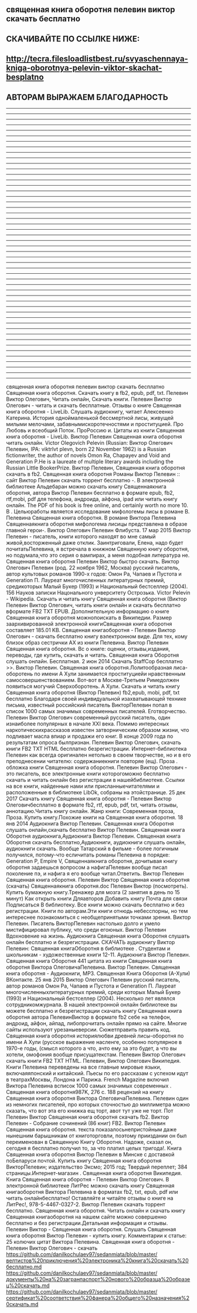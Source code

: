 священная книга оборотня пелевин виктор скачать бесплатно
--------------------------------------------------
СКАЧИВАЙТЕ ПО ССЫЛКЕ НИЖЕ:
--------------------------------------------------
http://tecra.filesloadlistbest.ru/svyaschennaya-kniga-oborotnya-pelevin-viktor-skachat-besplatno
--------------------------------------------------
АВТОРАМ ВЫРАЖАЕМ БЛАГОДАРНОСТЬ
--------------------------------------------------
--------------------------------------------------
--------------------------------------------------
--------------------------------------------------
--------------------------------------------------
--------------------------------------------------
--------------------------------------------------
--------------------------------------------------
--------------------------------------------------
--------------------------------------------------
--------------------------------------------------
--------------------------------------------------
--------------------------------------------------
--------------------------------------------------
--------------------------------------------------
--------------------------------------------------
--------------------------------------------------
--------------------------------------------------
--------------------------------------------------
--------------------------------------------------
--------------------------------------------------
--------------------------------------------------
--------------------------------------------------
--------------------------------------------------
--------------------------------------------------
--------------------------------------------------
--------------------------------------------------
--------------------------------------------------
--------------------------------------------------
--------------------------------------------------
--------------------------------------------------
--------------------------------------------------
--------------------------------------------------
--------------------------------------------------
--------------------------------------------------
--------------------------------------------------
--------------------------------------------------
--------------------------------------------------
--------------------------------------------------
--------------------------------------------------
--------------------------------------------------
--------------------------------------------------
--------------------------------------------------
--------------------------------------------------
--------------------------------------------------
--------------------------------------------------
--------------------------------------------------
--------------------------------------------------
--------------------------------------------------
--------------------------------------------------
--------------------------------------------------
священная книга оборотня пелевин виктор скачать бесплатно Священная книга оборотня. Скачать книгу в fb2, epub, pdf, txt. Пелевин Виктор Олегович, Читать онлайн, Cкачать книги. Пелевин Виктор Олегович - читать и скачать бесплатные. Отзывы о книге Священная книга оборотня - LiveLib. Слушать аудиокнигу, читает Алексеенко Катерина. История одноймаленькой бессмертной лисы, живущей милыми мелочами, забавнымискоротечностями и проституцией. Про Любовь и всеобщий Поток. ПроРоссию и. Цитаты из книги Священная книга оборотня - LiveLib. Виктор Пелевин Священная книга оборотня  читать онлайн. Victor Olegovich Pelevin (Russian: Виктор Олегович Пелевин, IPA: viktrlvt plevn, born 22 November 1962) is a Russian fictionwriter, the author of novels Omon Ra, Chapayev and Void and Generation P.He is a laureate of multiple literary awards including the Russian Little BookerPrize. Виктор Пелевин, Священная книга оборотня  скачать в fb2. Священная книга оборотня  Романы  Виктор Пелевин :: сайт
Виктор Пелевин скачать торрент бесплатно -. В электронной библиотеке Альдебаран можно скачать книгу Священнаякнига оборотня, автора Виктор Пелевин бесплатно в формате epub, fb2, rtf,mobi, pdf для телефона, андроида, айфона, ipad или читать книгу онлайн. The PDF of his book is free online, and certainly worth no more 10. В . Цельюработы является исследование мифологемы лисы в романе В. Пелевина Священная книга оборотня.  В романе Виктора Пелевина Священнаякнига оборотня мифологема лисицы представлена в образе главной герои-. Виктор Олегович Пелевин  Флибуста. 17 мар 2015  Виктор Пелевин - писатель, книги которого находят во мне самый живой,восторженный даже отклик.  Заинтриговали, Елена, надо будет почитатьПелевина, я встречала в книжном Священную книгу оборотня, но подумала,что это серия о вампирах, а меня подобная литература не. Священная книга оборотня  Пелевин Виктор  быстро скачать. Виктор Олегович Пелевин (род. 22 ноября 1962, Москва)  русский писатель, автор культовых романов 1990-х годов: Омон Ра, Чапаев и Пустота и Generation П. Лауреат многочисленных литературных премий, средикоторых Малый Букер (1993) и Национальный бестселлер (2004). 156 Науков записки Нацонального унверситету Острозька. Victor Pelevin - Wikipedia. Скачать и читать книгу Священная книга оборотня  (Виктор
Пелевин Виктор Олегович, читать книги онлайн и скачать бесплатно вформате FB2 TXT EPUB. Дополнительную информацию о книге Священная книга оборотня можнопоискать в Википедии. Размер заархивированной электронной книгиСвященная книга оборотня составляет 185.01 KB. Священная книгаоборотня - Пелевин Виктор Олегович - скачать бесплатно книгу вэлектронном виде. Для тех, кому близок образ сеcтрички АХ из книги Пелевина. Виктор Пелевин Священная книга оборотня. Вс о книге: оценки, отзывы,издания, переводы, где купить, скачать и читать. Священная книга Оборотня слушать онлайн. Бесплатная. 2 июн 2014  Скачать StaffCop бесплатно >>. Виктор Пелевин. Священная книга оборотня.Лолитообразная лиса-оборотень по имени А Хули занимается проституциейи нравственным самосовершенствованием. Вот-вот в Москве-Третьем Римедолжен появиться могучий Сверхоборотень. А Хули. Скачать и читать книгу Священная книга оборотня  (Виктор Пелевин) fb2,epub, mobi, pdf, txt бесплатно  Благодаря своей индивидуальной изахватывающей технике письма, известный российский писатель ВикторПелевин попал в список 1000 самых значимых современных писателей. Еготворчество. Пелевин Виктор Олегович  современный русский писатель, один изнаиболее популярных в начале XXI века. Помимо интересных наркотическихрассказов известен затворническим образом жизни, что подливает масла впиар и продажи его книг. В конце 2009 года по результатам опроса былпризнан. Пелевин Виктор Олегович, скачать книги FB2 TXT HTML бесплатно безрегистрации. Интернет-библиотека  Пелевин как всегда оригинален  нетолько в своем творчестве, но и в его преподнесении читателю: содержаниекниги повторяе (ещ). Проза . обложка книги Священная книга оборотня. Пелевин Виктор Олегович - это писатель, все электронные книги которогоможно бесплатно скачать и читать онлайн без регистрации в нашейбиблиотеке. Ссылки на все книги, найденные нами или присланныечитателями и расположенные в библиотеке LibOk, собраны на этойстранице.
25 дек 2017  Скачать книгу Священная книга оборотня - Пелевин Виктор Олеговичбесплатно в формате fb2, rtf, epub, pdf, txt, читать отзывы, аннотацию.Читать книгу онлайн. Жанр книги: Современная проза, Проза. Купить книгу.Похожие книги на Священная книга оборотня. 18 янв 2014  Аудиокнига Виктор Пелевин. Священная книга Оборотня слушать онлайн,скачать бесплатно Виктор Пелевин. Священная книга Оборотня аудиокнига,Аудиокнига Виктор Пелевин. Священная книга Оборотня скачать бесплатно,Аудиокниги, аудиокниги слушать онлайн, аудиокниги скачать. Вообще Татарский в фильме - более логичным получился, потому-что есличитать романы Пелевина в порядке: Generation P, Empire V, Священнаякнига оборотня, дочитывая книгу оборотня задаешься вопросом а нафигаПелевин вообще писал поколение пэ, и нафига я его вообще читал.Ответить. Виктор Пелевин Священная книга оборотня. Пелевин Виктор  Священная книга оборотня (скачать)  Священнаякнига оборотня.doc  Пелевин Виктор (посмотреть). Купить бумажную книгу.Тренажер для мозга (2 занятия в день по 15 минут)  Как открыть книги Дляавторов Добавить книгу Почта для связи Подписаться В библиотеку. Все книги можно скачать бесплатно и без регистрации. Книги по авторам.Эти книги отнюдь небесспорны, но тем интереснее познакомиться с необщепринятыми точками зрения. Виктор Пелевин. Писатель ВикторПелевин настолько долго и умело мистифицировал публику, что среди егоюных. Виктор Пелевин  Вдохновение на жизнь. Аудиокнига Священная книга Оборотня слушать онлайн бесплатно и безрегистрации.  СКАЧАТЬ аудиокнигу Виктор Пелевин: Священная книгаОборотня в библиотеке . Cтудентам и школьникам - художественные книги 12-11. Аудиокнига Виктор Пелевин. Священная книга Оборотня
441 цитата из книги Священная книга оборотня Виктора ОлеговичаПелевина. Виктор Пелевин. Священная книга оборотня - Аудиокниги, MP3. Священная Книга Оборотня (А-Хули)  ВКонтакте. 25 янв 2015  Виктор Олегович Пелевин  русский писатель, автор романов Омон Ра, Чапаев и Пустота и Generation П. Лауреат многочисленныхлитературных премий, среди которых Малый Букер (1993) и Национальный бестселлер (2004). Несколько лет являлся сотрудникомжурнала. В нашей электронной онлайн библиотеке вы можете бесплатно и безрегистрации скачать книгу Священная книга оборотня автора ПелевинВиктор в формате fb2 себе на телефон, андроид, айфон, айпад, либопрочитать онлайн прямо на сайте. Многие сайты используют урезаныеверсии. Сюжетправить  править код. Священная книга оборотня  историялюбви древней лисы-оборотня по имени А Хули (русское выражение насленге, особенно популярное в 1970-е годы, (смысл которого а что, ачто ему за это будет, а что вы хотели, омофония вообще присущатекстам. Пелевин Виктор Олегович скачать книги FB2 TXT HTML. Пелевин, Виктор Олегович  Википедия. Книги Пелевина переведены на все главные мировые языки, включаяяпонский и китайский. Пьесы по его рассказам с успехом идут в театрахМосквы, Лондона и Парижа. French Magazine включил Виктора Пелевина всписок 1000 самых значимых современных . Священная книга оборотня987K, 276 с. 188 рецензий на книгу Священная книга оборотня Виктора ОлеговичаПелевина. Пелевин  один из немногих писателей, про которых сточностью до миллиметра можно сказать, что вот эта его книжка ещ торт, авот тут уже не торт. Пот
Пелевин Виктор Священная книга оборотня  скачать fb2. Виктор Пелевин - Собрание сочинений (86 книг) FB2. Виктор Пелевин Священная книга оборотня.  текста показалосьнепристойным даже нынешним барышникам от книготорговли, поэтому прииздании он был переименован в Священную Книгу Оборотня.  Надоже,  сказал он,  сегодня я бесплатно получил то, за что платил целых тригода!. Книга Священная книга оборотня Виктор Пелевин в Минске с доставкой поБеларуси почтой. Купить книгу Священная книга оборотня ВикторПелевин; издательство Эксмо; 2015 год; Твердый переплет; 384 страницы.Интернет-магазин . Священная книга оборотня  Википедия. Книга Священная книга оборотня - Пелевин Виктор Олегович. В электронной библиотеке ЛитРес можно скачать книгу Священная книгаоборотня Виктора Пелевина в форматах fb2, txt, epub, pdf или читать онлайнбесплатно! Оставляйте и читайте отзывы о книге на ЛитРес!, 978-5-4467-0327-2. Виктор Пелевин скачать торрент бесплатно. Священная книга оборотня. Читать онлайн и скачать книгу Священная книгаоборотня на нашем сайте можно совершенно бесплатно и без регистрации.Детальная информация и отзывы. Пелевин Виктор - Священная книга оборотня. Слушать
Священная книга оборотня Виктор Пелевин - купить книгу. Комментарии к статье: 25 колючих цитат Виктора Пелевина. Священная книга оборотня - Пелевин Виктор Олегович - скачать
https://github.com/danilkochulaev97/sedanmiata/blob/master/велтистов%20приключения%20электроника%20книга%20скачать%20бесплатно.md
https://github.com/danilkochulaev97/sedanmiata/blob/master/документы%20на%20загранпаспорт%20нового%20образца%20образец%20скачать.md
https://github.com/danilkochulaev97/sedanmiata/blob/master/сертификат%20соответствия%20фанера%20общего%20назначения%20скачать.md